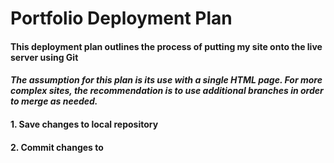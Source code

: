 # Portfolio Deployment Plan

#### This deployment plan outlines the process of putting my site onto the live server using Git

#### *The assumption for this plan is its use with a single HTML page. For more complex sites, the recommendation is to use additional branches in order to merge as needed.*

#### 1. Save changes to local repository

#### 2. Commit changes to 